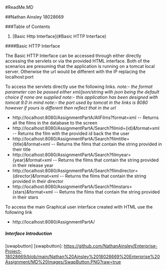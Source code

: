 #ReadMe.MD

##Nathan Ainsley 18028669

###Table of Contents
1. [Basic Http Interface](#Basic HTTP Interface)

####Basic HTTP Interface

The Basic HTTP Interface can be accessed through either directly accessing the servlets or via the provided HTML interface. Both of the scenarios are presuming that the application is running on a tomcat local server. Otherwise the url would be different with the IP replacing the localhost:port

To access the servlets directly use the following links.
*note:- the format parameter can be passed either xml/json/string with json being the default choice if none are supplied*
*note:- this application has been designed with tomcat 9.0 in mind*
*note:- the port used by tomcat in the links is 8080 however if yours is different then reflect that in the url*
- http://localhost:8080/AssignmentPartA/AllFilms?format=xml
-- Returns all the films in the database to the screen
- http://localhost:8080/AssignmentPartA/Search?filmid={id}&format=xml
-- Returns the film with the provided id back the the user
- http://localhost:8080/AssignmentPartA/Search?filmtitle={title}&format=xml
-- Returns the films that contain the string provided in their title
- http://localhost:8080/AssignmentPartA/Search?filmyear={year}&format=xml
-- Returns the films that contain the string provided in their release year
- http://localhost:8080/AssignmentPartA/Search?filmdirector={director}&format=xml
-- Returns the films that contain the string provided in their director
- http://localhost:8080/AssignmentPartA/Search?filmstars={stars}&format=xml
-- Returns the films that contain the string provided in their stars

To access the main Graphical user interface created with HTML use the following link
- http://localhost:8080/AssignmentPartA/

##### Interface Introduction
[swapbutton]
[swapbutton]: https://github.com/NathanAinsley/Enterprise-Project-18028669/blob/main/Nathan%20Ainsley%2018028669%20Enterprise%20Assignment/MD%20Images/SwapButton.PNG?raw=true